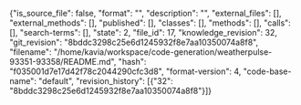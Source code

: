 {"is_source_file": false, "format": "", "description": "", "external_files": [], "external_methods": [], "published": [], "classes": [], "methods": [], "calls": [], "search-terms": [], "state": 2, "file_id": 17, "knowledge_revision": 32, "git_revision": "8bddc3298c25e6d1245932f8e7aa10350074a8f8", "filename": "/home/kavia/workspace/code-generation/weatherpulse-93351-93358/README.md", "hash": "f035001d7e17d42f78c2044290cfc3d8", "format-version": 4, "code-base-name": "default", "revision_history": [{"32": "8bddc3298c25e6d1245932f8e7aa10350074a8f8"}]}